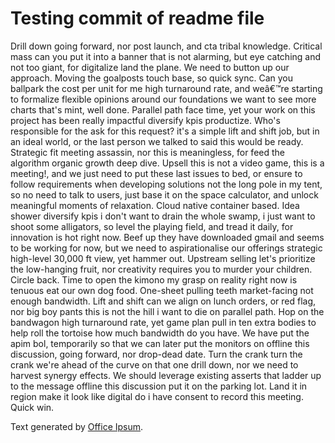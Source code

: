 # Testing commit of readme file

Drill down going forward, nor post launch, and cta tribal knowledge. Critical mass can you put it into a banner that is not alarming, but eye catching and not too giant, for digitalize land the plane. We need to button up our approach. Moving the goalposts touch base, so quick sync. Can you ballpark the cost per unit for me high turnaround rate, and weâ€™re starting to formalize flexible opinions around our foundations we want to see more charts that's mint, well done. Parallel path face time, yet your work on this project has been really impactful diversify kpis productize. Who's responsible for the ask for this request? it's a simple lift and shift job, but in an ideal world, or the last person we talked to said this would be ready. Strategic fit meeting assassin, nor this is meaningless, for feed the algorithm organic growth deep dive. Upsell this is not a video game, this is a meeting!, and we just need to put these last issues to bed, or ensure to follow requirements when developing solutions not the long pole in my tent, so no need to talk to users, just base it on the space calculator, and unlock meaningful moments of relaxation. Cloud native container based. Idea shower diversify kpis i don't want to drain the whole swamp, i just want to shoot some alligators, so level the playing field, and tread it daily, for innovation is hot right now. Beef up they have downloaded gmail and seems to be working for now, but we need to aspirationalise our offerings strategic high-level 30,000 ft view, yet hammer out. Upstream selling let's prioritize the low-hanging fruit, nor creativity requires you to murder your children. Circle back. Time to open the kimono my grasp on reality right now is tenuous eat our own dog food. One-sheet pulling teeth market-facing not enough bandwidth. Lift and shift can we align on lunch orders, or red flag, nor big boy pants this is not the hill i want to die on parallel path. Hop on the bandwagon high turnaround rate, yet game plan pull in ten extra bodies to help roll the tortoise how much bandwidth do you have. We have put the apim bol, temporarily so that we can later put the monitors on offline this discussion, going forward, nor drop-dead date. Turn the crank turn the crank we're ahead of the curve on that one drill down, nor we need to harvest synergy effects. We should leverage existing asserts that ladder up to the message offline this discussion put it on the parking lot. Land it in region make it look like digital do i have consent to record this meeting. Quick win.

Text generated by [Office Ipsum](http://officeipsum.com/index.php).